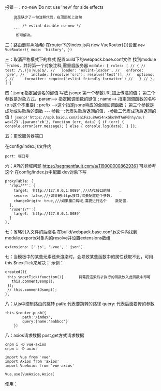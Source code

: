
报错一：no-new
        Do not use 'new' for side effects


        这是缺少了一句注释代码，在顶部加上这句 
        ```
            /* eslint-disable no-new */ 
        ```
         即可解决。

二：路由删除#(哈希) 
    在router下的index.js内 new VueRouter({})设置
    ```
    new VueRouter({
        mode: 'history',
    })
    ```

三：取消严格模式下的样式
    配置build下的webpack.base.conf文件
    找到module下rules，并将第一个对象注释,需重启服务器
    ```
    module: {
        rules: [
        // {
        //   test: /\.(js|vue)$/,
        //   loader: 'eslint-loader',
        //   enforce: 'pre',
        //   include: [resolve('src'), resolve('test')],
        //   options: {
        //     formatter: require('eslint-friendly-formatter')
        //   }
        // },
        ]
    }
    ```

四：jsonp指定回调名的键值 
    写法
    jsonp:
        第一个参数URL加上传递的值；
        第二个参数是对象方式，param--> 指定回调函数的键值 ; name--> 指定回调函数的名称(p.s这个不重要) ; prefix -->这个指定jsonp响应的全局回调函数；
        第三个参数是成功或失败后的函数 --- 参数一:代表失败后返回的值，-参数二代表成功后返回的值！
    ```
        jsonp('https://sp0.baidu.com/5a1Fazu8AA54nxGko9WTAnF6hhy/su?wd=123',{param:'cb'}, function (err, data) {
            if (err) {
                console.error(err.message);
            } else {
                console.log(data);
            }
        });
    ```

五：更改服务器端口

在config/index.js文件内
``` 
port: 端口号

```


六：API的跨域问题
https://segmentfault.com/a/1190000008629361 可以参考这个
在config/index.js中配置
dev对象下写
```
proxyTable: {
  '/api/**': {
    target: 'http://127.0.0.1:8089',///API接口的域    .
    secure: false,///如果是https接口,需要配置这个参数.
    changeOrigin: true,///如果接口跨域,需要进行这个    数配置.
  },
  '/users/*':{
    target: 'http://127.0.0.1:8089'
  }
},

```

 七：省略引入文件的后缀名
 在build/webpack.base.conf.js文件内找到module.exports对象内的resolve并设置extensions数组
```
extensions: ['.js', '.vue', '.json']
```


 七：当模板中的某些元素还未渲染时，会导致某些函数中的属性获取不到，可用this.$nextTick来解决；
 示例：
 ```
created(){
  this.$nextTick(function(){       将需要渲染后才执行的函数放入此函数中即可
    this.commentJsonp();
  });
  // this.commentJsonp();
},
 ```

八：从js中控制路由的跳转
path: 代表要跳转的路径
query: 代表后面要传的参数
```
this.$router.push({
        path:'/index',
        query:{name:'aabbcc'}
    })

```
八：axios请求数据
post,get方式请求数据
```
cnpm i -D vue-axios
cnpm i -D axios

import Vue from 'vue'
import Axios from 'axios'
import VueAxios from 'vue-axios'

Vue.use(VueAxios,Axios)
```
使用：

